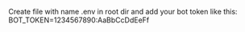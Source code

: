 Create file with name .env in root dir and add your bot token like this:
BOT_TOKEN=1234567890:AaBbCcDdEeFf
